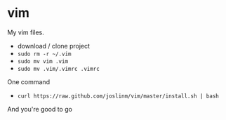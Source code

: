 vim
===

My vim files.

* download / clone project
* `sudo rm -r ~/.vim`
* `sudo mv vim .vim`
* `sudo mv .vim/.vimrc .vimrc`

One command
* `curl https://raw.github.com/joslinm/vim/master/install.sh | bash`

And you're good to go